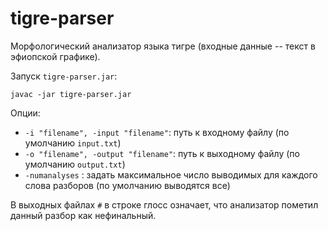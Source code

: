 # tigre-parser

Морфологический анализатор языка тигре (входные данные -- текст в эфиопской графике).


Запуск `tigre-parser.jar`:

`javac -jar tigre-parser.jar`


Опции:
* `-i "filename", -input "filename"`: путь к входному файлу (по умолчанию `input.txt`)
* `-o "filename", -output "filename"`: путь к выходному файлу (по умолчанию `output.txt`)
* `-numanalyses` : задать максимальное число выводимых для каждого слова разборов (по умолчанию выводятся все)

В выходных файлах `#` в строке глосс означает, что анализатор пометил данный разбор как нефинальный.
